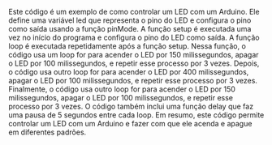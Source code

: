 Este código é um exemplo de como controlar um LED com um Arduino. Ele define uma variável led que representa o pino do LED e configura o pino como saída usando a função pinMode.
A função setup é executada uma vez no início do programa e configura o pino do LED como saída.
A função loop é executada repetidamente após a função setup. Nessa função, o código usa um loop for para acender o LED por 150 milissegundos, apagar o LED por 100 milissegundos, e repetir esse processo por 3 vezes. Depois, o código usa outro loop for para acender o LED por 400 milissegundos, apagar o LED por 100 milissegundos, e repetir esse processo por 3 vezes. Finalmente, o código usa outro loop for para acender o LED por 150 milissegundos, apagar o LED por 100 milissegundos, e repetir esse processo por 3 vezes.
O código também inclui uma função delay que faz uma pausa de 5 segundos entre cada loop.
Em resumo, este código permite controlar um LED com um Arduino e fazer com que ele acenda e apague em diferentes padrões.
